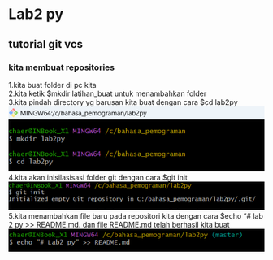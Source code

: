 # Lab2 py

## tutorial git vcs

### kita membuat repositories

1.kita buat folder di pc kita<br>
2.kita ketik $mkdir latihan_buat untuk menambahkan folder<br>
3.kita pindah directory yg barusan kita buat dengan cara $cd lab2py <br>
![gambar 1](foto/9.png) <br>
4.kita akan inisilasisasi folder git dengan cara $git init <br>
![gambar2](foto/10.png)<br>
5.kita menambahkan file baru pada repositori kita dengan cara $echo “# lab 2 py >> README.md. dan file README.md telah berhasil kita buat <br>
![gambar3](foto/12.png) <br>
